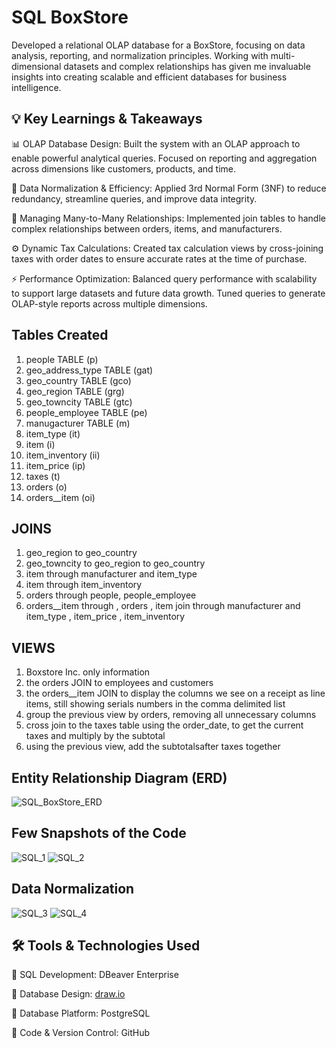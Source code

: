 # SQL BoxStore
Developed a relational OLAP database for a BoxStore, focusing on data analysis, reporting, and normalization principles. Working with multi-dimensional datasets and complex relationships has given me invaluable insights into creating scalable and efficient databases for business intelligence.

## 💡 Key Learnings & Takeaways
📊 OLAP Database Design: Built the system with an OLAP approach to enable powerful analytical queries. Focused on reporting and aggregation across dimensions like customers, products, and time.

🔄 Data Normalization & Efficiency: Applied 3rd Normal Form (3NF) to reduce redundancy, streamline queries, and improve data integrity.

🔗 Managing Many-to-Many Relationships: Implemented join tables to handle complex relationships between orders, items, and manufacturers.

⚙️ Dynamic Tax Calculations: Created tax calculation views by cross-joining taxes with order dates to ensure accurate rates at the time of purchase.

⚡ Performance Optimization: Balanced query performance with scalability to support large datasets and future data growth. Tuned queries to generate OLAP-style reports across multiple dimensions.

## Tables Created
1. people TABLE (p)
2. geo_address_type TABLE (gat)
3. geo_country TABLE (gco)
4. geo_region TABLE (grg)
5. geo_towncity TABLE (gtc)
6. people_employee TABLE (pe)
7. manugacturer TABLE (m)
8. item_type (it)
9. item (i)
10. item_inventory (ii)
11. item_price (ip)
12. taxes (t)
13. orders (o)
14. orders__item (oi)

## JOINS
1. geo_region to geo_country
2. geo_towncity to geo_region to geo_country
3. item through manufacturer and item_type
4. item through item_inventory
5. orders through people, people_employee
6. orders__item through
   , orders
   , item join through manufacturer and item_type 
   , item_price 
   , item_inventory
   
## VIEWS
1. Boxstore Inc. only information
2. the orders JOIN to employees and customers
3. the orders__item JOIN to display the columns we see on a receipt as line items, still showing serials numbers in the comma delimited list
4. group the previous view by orders, removing all unnecessary columns
5. cross join to the taxes table using the order_date, to get the current taxes and multiply by the subtotal
6. using the previous view, add the subtotalsafter taxes together

## Entity Relationship Diagram (ERD)
![SQL_BoxStore_ERD](https://github.com/user-attachments/assets/7f1f3bd3-b0e1-476b-bedf-f2fefbf05138)

## Few Snapshots of the Code 
![SQL_1](https://github.com/user-attachments/assets/8fb1dbb8-a559-4748-8038-fb6941fef85b)
![SQL_2](https://github.com/user-attachments/assets/532b743d-2624-4ded-83e9-5492c0f9a67f)

## Data Normalization
![SQL_3](https://github.com/user-attachments/assets/dde9ad43-6498-42cb-b10c-516f69f51ca7)
![SQL_4](https://github.com/user-attachments/assets/e3f44909-a2f2-4eb1-be49-9680a042c35d)

## 🛠 Tools & Technologies Used
🔹 SQL Development: DBeaver Enterprise

🔹 Database Design: [draw.io](draw.io)

🔹 Database Platform: PostgreSQL

🔹 Code & Version Control: GitHub
